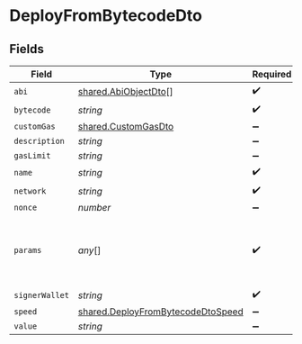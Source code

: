 # DeployFromBytecodeDto


## Fields

| Field                                                                                              | Type                                                                                               | Required                                                                                           | Description                                                                                        | Example                                                                                            |
| -------------------------------------------------------------------------------------------------- | -------------------------------------------------------------------------------------------------- | -------------------------------------------------------------------------------------------------- | -------------------------------------------------------------------------------------------------- | -------------------------------------------------------------------------------------------------- |
| `abi`                                                                                              | [shared.AbiObjectDto](../../../sdk/models/shared/abiobjectdto.md)[]                                | :heavy_check_mark:                                                                                 | N/A                                                                                                |                                                                                                    |
| `bytecode`                                                                                         | *string*                                                                                           | :heavy_check_mark:                                                                                 | N/A                                                                                                |                                                                                                    |
| `customGas`                                                                                        | [shared.CustomGasDto](../../../sdk/models/shared/customgasdto.md)                                  | :heavy_minus_sign:                                                                                 | N/A                                                                                                |                                                                                                    |
| `description`                                                                                      | *string*                                                                                           | :heavy_minus_sign:                                                                                 | N/A                                                                                                |                                                                                                    |
| `gasLimit`                                                                                         | *string*                                                                                           | :heavy_minus_sign:                                                                                 | N/A                                                                                                |                                                                                                    |
| `name`                                                                                             | *string*                                                                                           | :heavy_check_mark:                                                                                 | N/A                                                                                                |                                                                                                    |
| `network`                                                                                          | *string*                                                                                           | :heavy_check_mark:                                                                                 | N/A                                                                                                |                                                                                                    |
| `nonce`                                                                                            | *number*                                                                                           | :heavy_minus_sign:                                                                                 | N/A                                                                                                |                                                                                                    |
| `params`                                                                                           | *any*[]                                                                                            | :heavy_check_mark:                                                                                 | Smart contract constructor parameters.                                                             | [<br/>"TestToken",<br/>"TEST",<br/>"1000000000000000000000000",<br/>"0x298e760768c8481780397eE28A127eAd584df4ee"<br/>] |
| `signerWallet`                                                                                     | *string*                                                                                           | :heavy_check_mark:                                                                                 | N/A                                                                                                |                                                                                                    |
| `speed`                                                                                            | [shared.DeployFromBytecodeDtoSpeed](../../../sdk/models/shared/deployfrombytecodedtospeed.md)      | :heavy_minus_sign:                                                                                 | N/A                                                                                                |                                                                                                    |
| `value`                                                                                            | *string*                                                                                           | :heavy_minus_sign:                                                                                 | N/A                                                                                                |                                                                                                    |